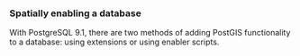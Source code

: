 


### Spatially enabling a database
With PostgreSQL 9.1, there are two methods of adding PostGIS functionality to a database: using extensions or using enabler scripts.

